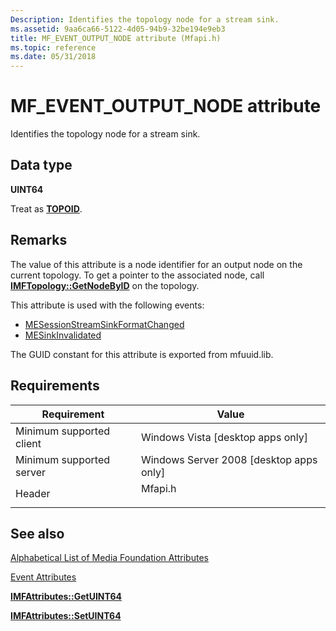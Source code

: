 ```yaml
---
Description: Identifies the topology node for a stream sink.
ms.assetid: 9aa6ca66-5122-4d05-94b9-32be194e9eb3
title: MF_EVENT_OUTPUT_NODE attribute (Mfapi.h)
ms.topic: reference
ms.date: 05/31/2018
---
```


# MF\_EVENT\_OUTPUT\_NODE attribute

Identifies the topology node for a stream sink.

## Data type

**UINT64**

Treat as [**TOPOID**](topoid.md).

## Remarks

The value of this attribute is a node identifier for an output node on the current topology. To get a pointer to the associated node, call [**IMFTopology::GetNodeByID**](/windows/desktop/api/mfidl/nf-mfidl-imftopology-getnodebyid) on the topology.

This attribute is used with the following events:

-   [MESessionStreamSinkFormatChanged](mesessionstreamsinkformatchanged.md)
-   [MESinkInvalidated](mesinkinvalidated.md)

The GUID constant for this attribute is exported from mfuuid.lib.

## Requirements



| Requirement | Value |
|-------------------------------------|------------------------------------------------------------------------------------|
| Minimum supported client<br/> | Windows Vista \[desktop apps only\]<br/>                                     |
| Minimum supported server<br/> | Windows Server 2008 \[desktop apps only\]<br/>                               |
| Header<br/>                   | <dl> <dt>Mfapi.h</dt> </dl> |



## See also

<dl> <dt>

[Alphabetical List of Media Foundation Attributes](alphabetical-list-of-media-foundation-attributes.md)
</dt> <dt>

[Event Attributes](event-attributes.md)
</dt> <dt>

[**IMFAttributes::GetUINT64**](/windows/desktop/api/mfobjects/nf-mfobjects-imfattributes-getuint64)
</dt> <dt>

[**IMFAttributes::SetUINT64**](/windows/desktop/api/mfobjects/nf-mfobjects-imfattributes-setuint64)
</dt> </dl>

 

 




